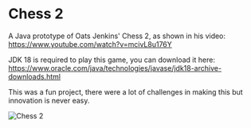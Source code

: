 # Chess 2
A Java prototype of Oats Jenkins' Chess 2, as shown in his video:
https://www.youtube.com/watch?v=mcivL8u176Y

JDK 18 is required to play this game, you can download it here:
https://www.oracle.com/java/technologies/javase/jdk18-archive-downloads.html

This was a fun project, there were a lot of challenges in making this but innovation is never easy.

![Chess 2](https://i.imgur.com/2ucLU2H.png)
